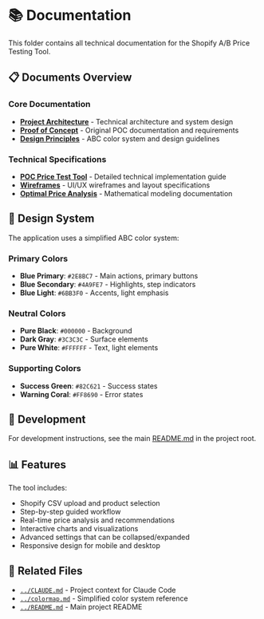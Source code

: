 # 📚 Documentation

This folder contains all technical documentation for the Shopify A/B Price Testing Tool.

## 📋 Documents Overview

### Core Documentation
- **[Project Architecture](./Project_Architecture_Documentation.md)** - Technical architecture and system design
- **[Proof of Concept](./Proof%20of%20Concept.md)** - Original POC documentation and requirements
- **[Design Principles](./design-principles.md)** - ABC color system and design guidelines

### Technical Specifications
- **[POC Price Test Tool](./POC_Pricetest_tool.md)** - Detailed technical implementation guide
- **[Wireframes](./WIREFRAME.md)** - UI/UX wireframes and layout specifications
- **[Optimal Price Analysis](./Optimal_Price_Analysis_Documentation.md)** - Mathematical modeling documentation

## 🎨 Design System

The application uses a simplified ABC color system:

### Primary Colors
- **Blue Primary**: `#2E8BC7` - Main actions, primary buttons
- **Blue Secondary**: `#4A9FE7` - Highlights, step indicators
- **Blue Light**: `#6BB3F0` - Accents, light emphasis

### Neutral Colors
- **Pure Black**: `#000000` - Background
- **Dark Gray**: `#3C3C3C` - Surface elements
- **Pure White**: `#FFFFFF` - Text, light elements

### Supporting Colors
- **Success Green**: `#82C621` - Success states
- **Warning Coral**: `#FF8690` - Error states

## 🚀 Development

For development instructions, see the main [README.md](../README.md) in the project root.

## 📊 Features

The tool includes:
- Shopify CSV upload and product selection
- Step-by-step guided workflow
- Real-time price analysis and recommendations
- Interactive charts and visualizations
- Advanced settings that can be collapsed/expanded
- Responsive design for mobile and desktop

## 🔗 Related Files

- [`../CLAUDE.md`](../CLAUDE.md) - Project context for Claude Code
- [`../colormap.md`](../colormap.md) - Simplified color system reference
- [`../README.md`](../README.md) - Main project README